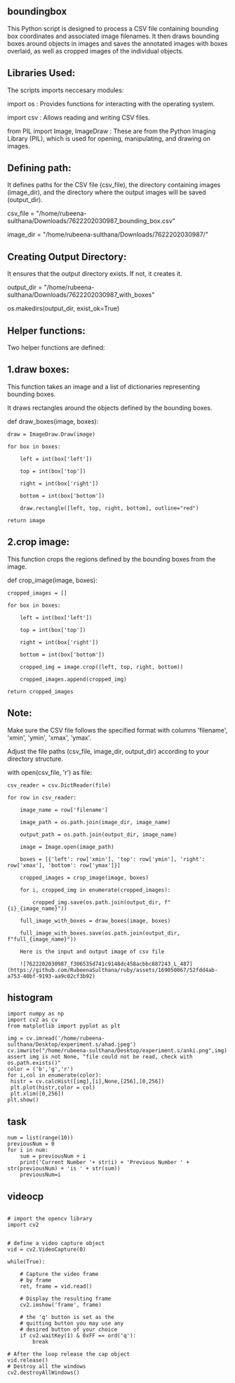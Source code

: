 ## boundingbox
This Python script is designed to process a CSV file containing bounding box coordinates and associated image filenames. It then draws bounding boxes around objects in images and saves the annotated images with boxes overlaid, as well as cropped images of the individual objects.

## Libraries Used:
The scripts imports neccesary modules:

import os : Provides functions for interacting with the operating system.

import csv : Allows reading and writing CSV files.

from PIL import Image, ImageDraw : These are from the Python Imaging Library (PIL), which is used for opening, manipulating, and drawing on images.

## Defining path:

It defines paths for the CSV file (csv_file), the directory containing images (image_dir), and the directory where the output images will be saved (output_dir).

csv_file = "/home/rubeena-sulthana/Downloads/7622202030987_bounding_box.csv"

image_dir = "/home/rubeena-sulthana/Downloads/7622202030987/"

## Creating Output Directory:

It ensures that the output directory exists. If not, it creates it.

output_dir = "/home/rubeena-sulthana/Downloads/7622202030987_with_boxes"

os.makedirs(output_dir, exist_ok=True)

## Helper functions:

Two helper functions are defined:

## 1.draw boxes: 
This function takes an image and a list of dictionaries representing bounding boxes. 

It draws rectangles around the objects defined by the bounding boxes.

def draw_boxes(image, boxes):

    draw = ImageDraw.Draw(image)
    
    for box in boxes:
    
        left = int(box['left'])
        
        top = int(box['top'])
        
        right = int(box['right'])
        
        bottom = int(box['bottom'])
        
        draw.rectangle([left, top, right, bottom], outline="red")
        
    return image

## 2.crop image: 

This function crops the regions defined by the bounding boxes from the image.
    
def crop_image(image, boxes):

    cropped_images = []
    
    for box in boxes:
    
        left = int(box['left'])
        
        top = int(box['top'])
        
        right = int(box['right'])
        
        bottom = int(box['bottom'])
        
        cropped_img = image.crop((left, top, right, bottom))
        
        cropped_images.append(cropped_img)
        
    return cropped_images

## Note:

Make sure the CSV file follows the specified format with columns 'filename', 'xmin', 'ymin', 'xmax', 'ymax'.

Adjust the file paths (csv_file, image_dir, output_dir) according to your directory structure.

with open(csv_file, 'r') as file:

    csv_reader = csv.DictReader(file)
    
    for row in csv_reader:
    
        image_name = row['filename']
        
        image_path = os.path.join(image_dir, image_name)
        
        output_path = os.path.join(output_dir, image_name)
        
        image = Image.open(image_path)
        
        boxes = [{'left': row['xmin'], 'top': row['ymin'], 'right': row['xmax'], 'bottom': row['ymax']}]
        
        cropped_images = crop_image(image, boxes)
        
        for i, cropped_img in enumerate(cropped_images):
        
            cropped_img.save(os.path.join(output_dir, f"{i}_{image_name}"))  
            
        full_image_with_boxes = draw_boxes(image, boxes)
        
        full_image_with_boxes.save(os.path.join(output_dir, f"full_{image_name}"))

        Here is the input and output image of csv file

        ![7622202030987_f306535d741c9148dc458acbbc887243_L_487](https://github.com/RubeenaSulthana/ruby/assets/169050067/52fdd4ab-a753-40bf-9193-aa9c02cf3b92)


## histogram
```
import numpy as np
import cv2 as cv
from matplotlib import pyplot as plt
 
img = cv.imread('/home/rubeena-sulthana/Desktop/experiment.s/ahad.jpeg')
cv.imwrite("/home/rubeena-sulthana/Desktop/experiment.s/anki.png",img)
assert img is not None, "file could not be read, check with os.path.exists()"
color = ('b','g','r')
for i,col in enumerate(color):
 histr = cv.calcHist([img],[i],None,[256],[0,256])
 plt.plot(histr,color = col)
 plt.xlim([0,256])
plt.show()
```

## task
```
num = list(range(10))
previousNum = 0
for i in num:
    sum = previousNum + i
    print('Current Number '+ str(i) + 'Previous Number ' + str(previousNum) + 'is ' + str(sum))
    previousNum=i
```

## videocp
```

# import the opencv library 
import cv2 
  
  
# define a video capture object 
vid = cv2.VideoCapture(0) 
  
while(True): 
      
    # Capture the video frame 
    # by frame 
    ret, frame = vid.read() 
  
    # Display the resulting frame 
    cv2.imshow('frame', frame) 
      
    # the 'q' button is set as the 
    # quitting button you may use any 
    # desired button of your choice 
    if cv2.waitKey(1) & 0xFF == ord('q'): 
        break
  
# After the loop release the cap object 
vid.release() 
# Destroy all the windows 
cv2.destroyAllWindows()
```

